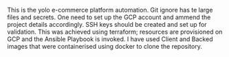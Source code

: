 This is the yolo e-commerce platform automation. 
Git ignore has te large files and secrets.
One need to set up the GCP account and ammend the project details accordingly. 
SSH keys should be created and set up for validation.
This was achieved using terraform; resources are provisioned on GCP and the Ansible Playbook is invoked.
I have used Client and Backed images that were containerised using docker to clone the repository.
